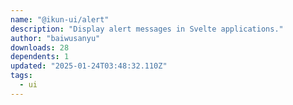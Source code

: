 ```yaml
---
name: "@ikun-ui/alert"
description: "Display alert messages in Svelte applications."
author: "baiwusanyu"
downloads: 28
dependents: 1
updated: "2025-01-24T03:48:32.110Z"
tags: 
  - ui
---
```

